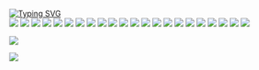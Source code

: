 [![Typing SVG](https://readme-typing-svg.herokuapp.com?font=Roboto&weight=100&size=15&pause=1000&color=F7F7F7&width=435&height=30&lines=Tools+and+Languages+I+have+worked+with%3A)](https://git.io/typing-svg)<br>
<img src="https://img.shields.io/badge/HTML-191919?style=for-the-badge&logo=HTML5&logoColor=#E34F26"/> <img src="https://img.shields.io/badge/CSS-191919?style=for-the-badge&logo=CSS3&logoColor=1572B6"/> <img src="https://img.shields.io/badge/SASS-191919?style=for-the-badge&logo=SASS&logoColor=#CC6699"/> <img src="https://img.shields.io/badge/LESS-191919?style=for-the-badge&logo=LESS&logoColor=1D365D"/> <img src="https://img.shields.io/badge/BOOTSTRAP-191919?style=for-the-badge&logo=BOOTSTRAP&logoColor=#7952B3"/> <img src="https://img.shields.io/badge/JAVASCRIPT-191919?style=for-the-badge&logo=JavaScript&logoColor=#F7DF1E"/>  <img src="https://img.shields.io/badge/NODE.JS-191919?style=for-the-badge&logo=Node.js&logoColor=#339933"/> <img src="https://img.shields.io/badge/jQuery-191919?style=for-the-badge&logo=jQuery&logoColor=0769AD"/> <img src="https://img.shields.io/badge/Lodash-191919?style=for-the-badge&logo=Lodash&logoColor=#3492FF"/> <img src="https://img.shields.io/badge/NPM-191919?style=for-the-badge&logo=npm&logoColor=#CB3837"/> <img src="https://img.shields.io/badge/JEST-191919?style=for-the-badge&logo=Jest&logoColor=C21325"/> <img src="https://img.shields.io/badge/ESLint-191919?style=for-the-badge&logo=ESLint&logoColor=4B32C3"/>  <img src="https://img.shields.io/badge/Babel-191919?style=for-the-badge&logo=Babel&logoColor=#F9DC3E"/> <img src="https://img.shields.io/badge/Sublime Text-191919?style=for-the-badge&logo=Sublime Text&logoColor=#FF9800"/> <img src="https://img.shields.io/badge/Visual Studio Code-191919?style=for-the-badge&logo=Visual Studio Code&logoColor=007ACC"/> <img src="https://img.shields.io/badge/Photoshop-191919?style=for-the-badge&logo=Adobe Photoshop&logoColor=#31A8FF"/>  <img src="https://img.shields.io/badge/Figma-191919?style=for-the-badge&logo=Figma&logoColor=F24E1E"/> <img src="https://img.shields.io/badge/Git-191919?style=for-the-badge&logo=Git&logoColor=#F05032"/> <img src="https://img.shields.io/badge/GitHub-191919?style=for-the-badge&logo=GitHub&logoColor=#181717"/> <img src="https://img.shields.io/badge/Blender-191919?style=for-the-badge&logo=Blender&logoColor=#F5792A"/> <img src="https://img.shields.io/badge/Prettier-191919?style=for-the-badge&logo=Prettier&logoColor=#F7B93E"/> <img src="https://img.shields.io/badge/Webpack-191919?style=for-the-badge&logo=Webpack&logoColor=#8DD6F9"/>

![](https://komarev.com/ghpvc/?username=EkaterinaTihonenko&color=3961b1)

<div align="left">
  <div style="display: flex;">
    <img src="https://github-readme-stats.vercel.app/api/top-langs/?username=EkaterinaTihonenko&layout=compact&show_icons=true&title_color=ffffff&icon_color=34abeb&text_color=ffffff&bg_color=191919&hide_border=true" style="vertical-align: top;" />
  </div>
</div>
